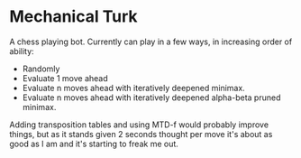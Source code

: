 # Mechanical Turk

A chess playing bot. Currently can play in a few ways, in increasing order of ability:
 
* Randomly 
* Evaluate 1 move ahead
* Evaluate n moves ahead with iteratively deepened minimax.
* Evaluate n moves ahead with iteratively deepened alpha-beta pruned minimax.

Adding transposition tables and using MTD-f would probably improve things, but as it stands given 2 seconds thought per move it's about as good as I am and it's starting to freak me out.
